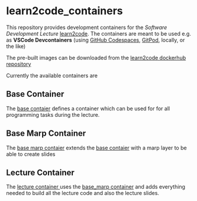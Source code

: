 # learn2code_containers

This repository provides development containers for the *Software Development Lecture* [learn2code](https://github.com/BenniWi/learn2code).
The containers are meant to be used e.g. as **VSCode Devcontainers** (using [GitHub Codespaces](https://docs.github.com/en/codespaces/overview), [GitPod](https://gitpod.io/), locally, or the like)

The pre-built images can be downloaded from the [learn2code dockerhub repository](https://hub.docker.com/repository/docker/benniwi/learn2code/general)

Currently the available containers are

## Base Container
The [base contaier](https://github.com/BenniWi/learn2code_containers/tree/main/dockerfiles/learn2code_base) defines a container which can be used for for all programming tasks during the lecture.

## Base Marp Container
The [base marp contaier](https://github.com/BenniWi/learn2code_containers/tree/main/dockerfiles/learn2code_base_marp) extends the [base contaier](https://github.com/BenniWi/learn2code_containers/tree/main/dockerfiles/learn2code_base) with a marp layer to be able to create slides

## Lecture Container
The [lecture container ](https://github.com/BenniWi/learn2code_containers/tree/main/dockerfiles/learn2code_lecture) uses the [base_marp container](https://github.com/BenniWi/learn2code_containers/tree/main/dockerfiles/learn2code_base_marp) and adds everything needed to build all the lecture code and also the lecture slides.

